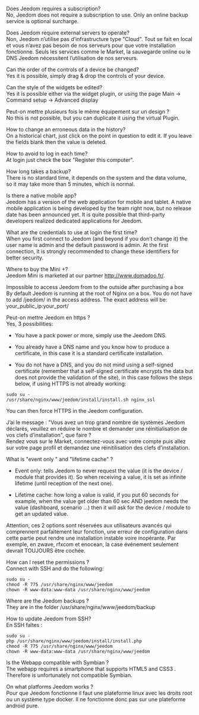 Does Jeedom requires a subscription?  
No, Jeedom does not require a subscription to use. Only an online backup service is optional surcharge.

Does Jeedom require external servers to operate?  
Non, Jeedom n’utilise pas d’infrastructure type "Cloud". Tout se fait en local et vous n’avez pas besoin de nos serveurs pour que votre installation fonctionne. Seuls les services comme le Market, la sauvegarde online ou le DNS Jeedom nécessitent l’utilisation de nos serveurs.

Can the order of the controls of a device be changed?  
Yes it is possible, simply drag & drop the controls of your device.

Can the style of the widgets be edited?  
Yes it is possible either via the widget plugin, or using the page Main → Command setup → Advanced display

Peut-on mettre plusieurs fois le même équipement sur un design ?  
No this is not possible, but you can duplicate it using the virtual Plugin.

How to change an erroneous data in the history?  
On a historical chart, just click on the point in question to edit it. If you leave the fields blank then the value is deleted.

How to avoid to log in each time?  
At login just check the box "Register this computer".

How long takes a backup?  
There is no standard time, it depends on the system and the data volume, so it may take more than 5 minutes, which is normal.

Is there a native mobile app?  
Jeedom has a version of the web application for mobile and tablet. A native mobile application is being developed by the team right now, but no release date has been announced yet. It is quite possible that third-party developers realized dedicated applications for Jeedom.

What are the credentials to use at login the first time?  
When you first connect to Jeedom (and beyond if you don’t change it) the user name is admin and the default password is admin. At the first connection, it is strongly recommended to change these identifiers for better security.

Where to buy the Mini +?  
Jeedom Mini is marketed at our partner <http://www.domadoo.fr/>.

Impossible to access Jeedom from to the outside after purchasing a box  
By default Jeedom is running at the root of Nginx on a box. You do not have to add /jeedom/ in the access address. The exact address will be: your\_public\_ip:your\_port/

Peut-on mettre Jeedom en https ?  
Yes, 3 possibilities:

-   You have a pack power or more, simply use the Jeedom DNS.

-   You already have a DNS name and you know how to produce a certificate, in this case it is a standard certificate installation.

-   You do not have a DNS, and you do not mind using a self-signed certificate (remember that a self-signed certificate encrypts the data but does not provide the validation of the site), in this case follows the steps below, if using HTTPS is not already working:

<!-- -->

    sudo su -
    /usr/share/nginx/www/jeedom/install/install.sh nginx_ssl

You can then force HTTPS in the Jeedom configuration.

J’ai le message : "Vous avez un trop grand nombre de systèmes Jeedom déclarés, veuillez en réduire le nombre et demander une réinitialisation de vos clefs d’installation", que faire ?  
Rendez vous sur le Market, connectez-vous avec votre compte puis allez sur votre page profil et demandez une réinitilisation des clefs d’installation.

What is "event only " and "lifetime cache" ?  
-   Event only: tells Jeedom to never request the value (it is the device / module that provides it). So when receiving a value, it is set as infinite lifetime (until reception of the next one).

-   Lifetime cache: how long a value is valid, if you put 60 seconds for example, when the value get older than 60 sec AND jeedom needs the value (dashboard, scenario …) then it will ask for the device / module to get an updated value.

Attention, ces 2 options sont réservées aux utilisateurs avancés qui comprennent parfaitement leur fonction, une erreur de configuration dans cette partie peut rendre une installation instable voire inopérante. Par exemple, en zwave, rfxcom et enocean, la case événement seulement devrait TOUJOURS être cochée.

How can I reset the permissions ?  
Connect with SSH and do the following:

<!-- -->

    sudo su -
    chmod -R 775 /usr/share/nginx/www/jeedom
    chown -R www-data:www-data /usr/share/nginx/www/jeedom

Where are the Jeedom backups ?  
They are in the folder /usr/share/nginx/www/jeedom/backup

How to update Jeedom from SSH?  
En SSH faîtes :

<!-- -->

    sudo su -
    php /usr/share/nginx/www/jeedom/install/install.php
    chmod -R 775 /usr/share/nginx/www/jeedom
    chown -R www-data:www-data /usr/share/nginx/www/jeedom

Is the Webapp compatible with Symbian ?  
The webapp requires a smartphone that supports HTML5 and CSS3 . Therefore is unfortunately not compatible Symbian.

On what platforms Jeedom works ?  
Pour que Jeedom fonctionne il faut une plateforme linux avec les droits root ou un système type docker. Il ne fonctionne donc pas sur une plateforme android pure.


